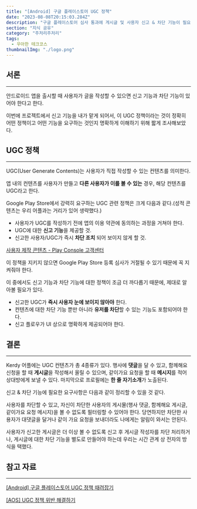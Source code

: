 ```yaml
---
title: "[Android] 구글 플레이스토어 UGC 정책"
date: "2023-08-08T20:15:03.284Z"
description: "구글 플레이스토어 심사 통과에 게시글 및 사용자 신고 & 차단 기능이 필요한 이유"
section: "지식 공유" 
category: "주저리주저리"
tags:
  - 우아한 테크코스
thumbnailImg: "./logo.png"
---
```


## 서론

---

안드로이드 앱을 출시할 때 사용자가 글을 작성할 수 있으면 신고 기능과 차단 기능이 있어야 한다고 한다.

이번에 프로젝트에서 신고 기능을 내가 맡게 되어서, 이 UGC 정책이라는 것이 정확히 어떤 정책이고 어떤 기능을 요구하는 것인지 명확하게 이해하기 위해 짧게 조사해보았다.

## UGC 정책

---

UGC(User Generate Contents)는 사용자가 직접 작성할 수 있는 컨텐츠를 의미한다.

앱 내의 컨텐츠를 사용자가 만들고 **다른 사용자가 이를 볼 수 있는** 경우, 해당 컨텐츠를 UGC라고 한다.

Google Play Store에서 강력히 요구하는 UGC 관련 정책은 크게 다음과 같다.(성적 콘텐츠는 우리 어플과는 거리가 있어 생략했다.)

- 사용자가 UGC를 작성하기 전에 앱의 이용 약관에 동의하는 과정을 거쳐야 한다.
- UGC에 대한 **신고 기능**을 제공할 것.
- 신고한 사용자/UGC가 즉시 **차단 조치** 되어 보이지 않게 할 것.

[사용자 제작 콘텐츠 - Play Console 고객센터](https://support.google.com/googleplay/android-developer/answer/9876937?hl=ko#zippy=,일반적인-위반-사례)

이 정책을 지키지 않으면 Google Play Store 등록 심사가 거절될 수 있기 때문에 꼭 지켜줘야 한다.

이 중에서도 신고 기능과 차단 기능에 대한 정책이 조금 더 까다롭기 때문에, 제대로 알아볼 필요가 있다.

- 신고한 UGC가 **즉시 사용자 눈에 보이지 않아야** 한다.
- 컨텐츠에 대한 차단 기능 뿐만 아니라 **유저를 차단**할 수 있는 기능도 포함되어야 한다.
- 신고 플로우가 UI 상으로 명확하게 제공되어야 한다.

## 결론

---

Kerdy 어플에는 UGC 컨텐츠가 총 4종류가 있다. 행사에 **댓글**을 달 수 있고, 함께해요 신청을 할 때 **게시글**을 작성해서 올릴 수 있으며, 같이가요 요청을 할 때 **메시지**를 적어 상대방에게 보낼 수 있다. 마지막으로 프로필에는 **한 줄 자기소개**가 노출된다.

신고 & 차단 기능에 필요한 요구사항은 다음과 같이 정리할 수 있을 것 같다.

사용자를 차단할 수 있고, 자신이 차단한 사용자의 게시물(행사 댓글, 함께해요 게시글, 같이가요 요청 메시지)을 볼 수 없도록 필터링할 수 있어야 한다. 당연하지만 차단한 사용자가 대댓글을 달거나 같이 가요 요청을 보내더라도 나에게는 알림이 와서는 안된다.

사용자가 신고한 게시글은 더 이상 볼 수 없도록 신고 후 게시글 작성자를 차단 처리하거나, 게시글에 대한 차단 기능을 별도로 만들어야 하는데 우리는 시간 관계 상 전자의 방식을 택했다.

## 참고 자료

---

[[Android] 구글 플레이스토어 UGC 정책 때려잡기](https://velog.io/@dddooo9/Android-UGC-정책-때려잡기)

[[AOS] UGC 정책 위반 해결하기](https://superwony.tistory.com/176)
